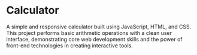 # Calculator
A simple and responsive calculator built using JavaScript, HTML, and CSS. This project performs basic arithmetic operations with a clean user interface, demonstrating core web development skills and the power of front-end technologies in creating interactive tools.






